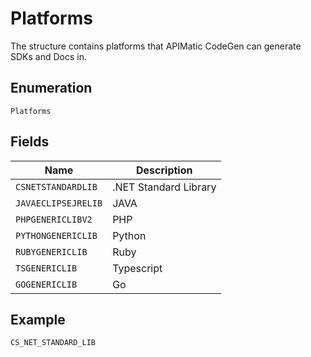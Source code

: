 
# Platforms

The structure contains platforms that APIMatic CodeGen can generate SDKs and Docs in.

## Enumeration

`Platforms`

## Fields

| Name | Description |
|  --- | --- |
| `CSNETSTANDARDLIB` | .NET Standard Library |
| `JAVAECLIPSEJRELIB` | JAVA |
| `PHPGENERICLIBV2` | PHP |
| `PYTHONGENERICLIB` | Python |
| `RUBYGENERICLIB` | Ruby |
| `TSGENERICLIB` | Typescript |
| `GOGENERICLIB` | Go |

## Example

```
CS_NET_STANDARD_LIB
```

